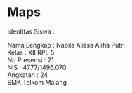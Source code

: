 # Maps
Identitas Siswa : <br>

Nama Lengkap : Nabila Alissa Alifia Putri <br>
Kelas : XII RPL 5 <br>
No Presensi : 21 <br>
NIS : 4777/1496.070 <br>
Angkatan : 24 <br>
SMK Telkom Malang 
